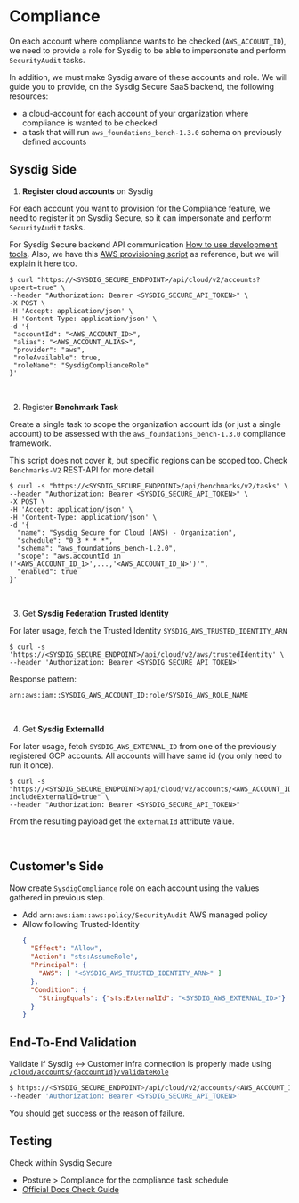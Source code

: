 # Compliance

On each account where compliance wants to be checked (`AWS_ACCOUNT_ID`), we need to provide a role for Sysdig to be able to impersonate and perform `SecurityAudit` tasks.

In addition, we must make Sysdig aware of these accounts and role.
We will guide you to provide, on the Sysdig Secure SaaS backend, the following resources:
- a cloud-account for each account of your organization where compliance is wanted to be checked
- a task that will run `aws_foundations_bench-1.3.0` schema on previously defined accounts

## Sysdig Side

1. **Register cloud accounts** on Sysdig

For each account you want to provision for the Compliance feature, we need to register it on Sysdig Secure, so
it can impersonate and perform `SecurityAudit` tasks.

For Sysdig Secure backend API communication [How to use development tools](https://docs.sysdig.com/en/docs/developer-tools/). Also, we have this [AWS provisioning script](./utils/sysdig_cloud_compliance_provisioning.sh) as reference, but we will explain it here too.
```shell
$ curl "https://<SYSDIG_SECURE_ENDPOINT>/api/cloud/v2/accounts?upsert=true" \
--header "Authorization: Bearer <SYSDIG_SECURE_API_TOKEN>" \
-X POST \
-H 'Accept: application/json' \
-H 'Content-Type: application/json' \
-d '{
 "accountId": "<AWS_ACCOUNT_ID>",
 "alias": "<AWS_ACCOUNT_ALIAS>",
 "provider": "aws",
 "roleAvailable": true,
 "roleName": "SysdigComplianceRole"
}'
```
<br/>

2. Register **Benchmark Task**

Create a single task to scope the organization account ids (or just a single account) to be assessed with the
`aws_foundations_bench-1.3.0` compliance framework.

This script does not cover it, but specific regions can be scoped too. Check `Benchmarks-V2` REST-API for more detail
```shell
$ curl -s "https://<SYSDIG_SECURE_ENDPOINT>/api/benchmarks/v2/tasks" \
--header "Authorization: Bearer <SYSDIG_SECURE_API_TOKEN>" \
-X POST \
-H 'Accept: application/json' \
-H 'Content-Type: application/json' \
-d '{
  "name": "Sysdig Secure for Cloud (AWS) - Organization",
  "schedule": "0 3 * * *",
  "schema": "aws_foundations_bench-1.2.0",
  "scope": "aws.accountId in ('<AWS_ACCOUNT_ID_1>',...,'<AWS_ACCOUNT_ID_N>')'",
  "enabled": true
}'
```

<br/>

3. Get **Sysdig Federation Trusted Identity**

For later usage, fetch the Trusted Identity `SYSDIG_AWS_TRUSTED_IDENTITY_ARN`

```shell
$ curl -s 'https://<SYSDIG_SECURE_ENDPOINT>/api/cloud/v2/aws/trustedIdentity' \
--header 'Authorization: Bearer <SYSDIG_SECURE_API_TOKEN>'
```

   Response pattern:
```shell
arn:aws:iam::SYSDIG_AWS_ACCOUNT_ID:role/SYSDIG_AWS_ROLE_NAME
```

<br/>

4. Get **Sysdig ExternalId**

For later usage, fetch `SYSDIG_AWS_EXTERNAL_ID` from one of the previously registered GCP accounts. All accounts will have same id (you only need to run it once).
```shell
$ curl -s "https://<SYSDIG_SECURE_ENDPOINT>/api/cloud/v2/accounts/<AWS_ACCOUNT_ID>?includeExternalId=true" \
--header "Authorization: Bearer <SYSDIG_SECURE_API_TOKEN>"
```
From the resulting payload get the `externalId` attribute value.

<br/>

## Customer's Side

Now create `SysdigCompliance` role on each account using the values gathered in previous step.
  - Add `arn:aws:iam::aws:policy/SecurityAudit` AWS managed policy
  - Allow following Trusted-Identity
    ```json
    {
      "Effect": "Allow",
      "Action": "sts:AssumeRole",
      "Principal": {
        "AWS": [ "<SYSDIG_AWS_TRUSTED_IDENTITY_ARN>" ]
      },
      "Condition": {
        "StringEquals": {"sts:ExternalId": "<SYSDIG_AWS_EXTERNAL_ID>"}
      }
    }
    ```

## End-To-End Validation

Validate if Sysdig <-> Customer infra connection is properly made using [`/cloud/accounts/{accountId}/validateRole`](https://secure.sysdig.com/swagger.html#tag/Cloud/paths/~1api~1cloud~1v2~1accounts~1{accountId}~1validateRole/get)

```bash
$ https://<SYSDIG_SECURE_ENDPOINT>/api/cloud/v2/accounts/<AWS_ACCOUNT_ID>/validateRole \
--header 'Authorization: Bearer <SYSDIG_SECURE_API_TOKEN>'
```

You should get success or the reason of failure.


## Testing

Check within Sysdig Secure
- Posture > Compliance  for the compliance task schedule
- [Official Docs Check Guide](https://docs.sysdig.com/en/docs/installation/sysdig-secure-for-cloud/deploy-sysdig-secure-for-cloud-on-aws/#confirm-the-services-are-working)
